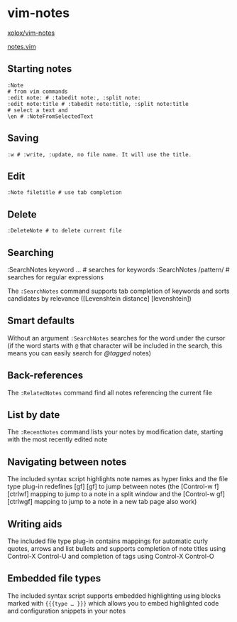 # vim-notes
[xolox/vim-notes](https://github.com/xolox/vim-notes)

[notes.vim](http://peterodding.com/code/vim/notes/)

## Starting notes

    :Note 
    # from vim commands
    :edit note: # :tabedit note:, :split note:
    :edit note:title # :tabedit note:title, :split note:title
    # select a text and
    \en # :NoteFromSelectedText

## Saving

    :w # :write, :update, no file name. It will use the title. 

## Edit

    :Note filetitle # use tab completion

## Delete

    :DeleteNote # to delete current file


## Searching

   :SearchNotes keyword … # searches for keywords 
   :SearchNotes /pattern/ #  searches for regular expressions

The `:SearchNotes` command supports tab completion of keywords and sorts candidates by relevance ([Levenshtein distance] [levenshtein])

## Smart defaults
Without an argument `:SearchNotes` searches for the word under the cursor (if the word starts with `@` that character will be included in the search, this means you can easily search for *@tagged* notes)

## Back-references
The `:RelatedNotes` command find all notes referencing the current file

## List by date
The `:RecentNotes` command lists your notes by modification date, starting with the most recently edited note
 
## Navigating between notes
The included syntax script highlights note names as hyper links and the file type plug-in redefines [gf] [gf] to jump between notes (the [Control-w f] [ctrlwf] mapping to jump to a note in a split window and the [Control-w gf] [ctrlwgf] mapping to jump to a note in a new tab page also work)

## Writing aids
The included file type plug-in contains mappings for automatic curly quotes, arrows and list bullets and supports completion of note titles using Control-X Control-U and completion of tags using Control-X Control-O

## Embedded file types 
The included syntax script supports embedded highlighting using blocks marked with `{{{type … }}}` which allows you to embed highlighted code and configuration snippets in your notes
